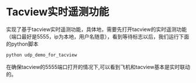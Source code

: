 # Tacview实时遥测功能
实现了基于tacview实时遥测功能，具体地，需要先打开tacview的实时遥测功能（端口最好是5555，ip为本地，用户名随意），看到等待标志以后，我们运行下面的python脚本
```sh
python udp_demo_for_tacview
```
在确保tacview的5555端口打开的情况下,可以看到飞机和tacview基本是实时联动的。